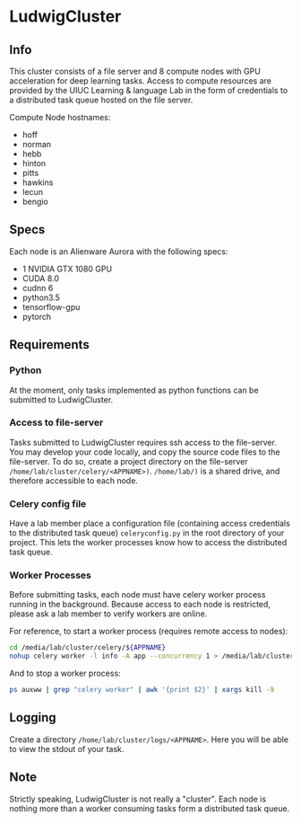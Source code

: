 # LudwigCluster

## Info

This cluster consists of a file server and 8 compute nodes with GPU acceleration for deep learning tasks.
Access to compute resources are provided by the UIUC Learning & language Lab in the form of credentials to a distributed task queue hosted on the file server.

Compute Node hostnames:
* hoff
* norman
* hebb
* hinton
* pitts
* hawkins
* lecun
* bengio

## Specs

Each node is an Alienware Aurora with the following specs:
* 1 NVIDIA GTX 1080 GPU
* CUDA 8.0
* cudnn 6
* python3.5
* tensorflow-gpu
* pytorch


## Requirements

### Python
At the moment, only tasks implemented as python functions can be submitted to LudwigCluster.

### Access to file-server
Tasks submitted to LudwigCluster requires ssh access to the file-server. 
You may develop your code locally, and copy the source code files to the file-server.
To do so, create a project directory on the file-server ```/home/lab/cluster/celery/<APPNAME>)```.
```/home/lab/)``` is a shared drive, and therefore accessible to each node.

### Celery config file
Have a lab member place a configuration file (containing access credentials to the distributed task queue) ```celeryconfig.py``` in the root directory of your project. 
This lets the worker processes know how to access the distributed task queue.

### Worker Processes
Before submitting tasks, each node must have celery worker process running in the background.
Because access to each node is restricted, please ask a lab member to verify workers are online.

For reference, to start a worker process (requires remote access to nodes):
```bash
cd /media/lab/cluster/celery/${APPNAME}
nohup celery worker -l info -A app --concurrency 1 > /media/lab/cluster/logs/${APPNAME}/$(hostname)_log.txt 2>&1 &
```

And to stop a worker process:
```bash
ps auxww | grep "celery worker" | awk '{print $2}' | xargs kill -9
```

## Logging
Create a directory  ```/home/lab/cluster/logs/<APPNAME>```. Here you will be able to view the stdout of your task.

## Note

Strictly speaking, LudwigCluster is not really a "cluster". 
Each node is nothing more than a worker consuming tasks form a distributed task queue.